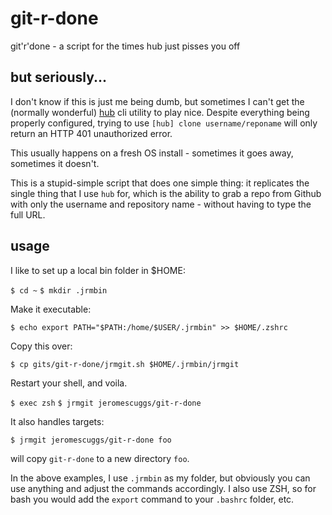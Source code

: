 # git-r-done
git'r'done - a script for the times hub just pisses you off

## but seriously... 
I don't know if this is just me being dumb, but sometimes I can't get the (normally wonderful) [hub] cli utility to play nice. Despite everything being properly configured, trying to use `[hub] clone username/reponame` will only return an HTTP 401 unauthorized error. 

This usually happens on a fresh OS install - sometimes it goes away, sometimes it doesn't. 

This is a stupid-simple script that does one simple thing: it replicates the single thing that I use `hub` for, which is the ability to grab a repo from Github with only the username and repository name - without having to type the full URL. 

## usage
I like to set up a local bin folder in $HOME: 

`$ cd ~`
`$ mkdir .jrmbin`

Make it executable:

`$ echo export PATH="$PATH:/home/$USER/.jrmbin" >> $HOME/.zshrc`

Copy this over: 

`$ cp gits/git-r-done/jrmgit.sh $HOME/.jrmbin/jrmgit`

Restart your shell, and voila. 

`$ exec zsh`
`$ jrmgit jeromescuggs/git-r-done`

It also handles targets: 

`$ jrmgit jeromescuggs/git-r-done foo`

will copy `git-r-done` to a new directory `foo`.

In the above examples, I use `.jrmbin` as my folder, but obviously you can use anything and adjust the commands accordingly. I also use ZSH, so for bash you would add the `export` command to your `.bashrc` folder, etc. 

[hub]: https://github.com/github/hub
